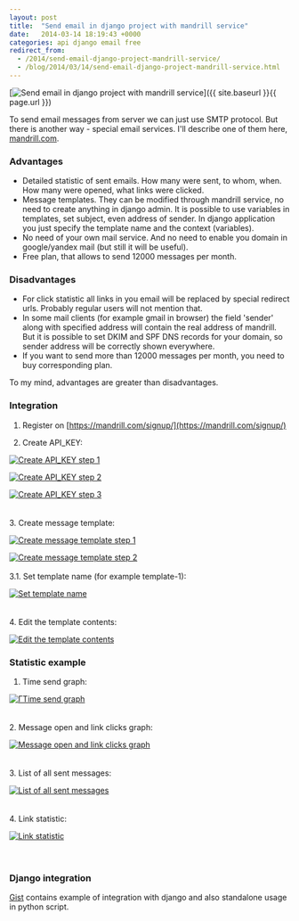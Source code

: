 ```yaml
---
layout: post
title:  "Send email in django project with mandrill service"
date:   2014-03-14 18:19:43 +0000
categories: api django email free
redirect_from:
  - /2014/send-email-django-project-mandrill-service/
  - /blog/2014/03/14/send-email-django-project-mandrill-service.html
---
```


[![Send email in django project with mandrill service](/assets/images/posts/2014-03-14-send-email-django-project-mandrill-service/mandrill-email.png "Send email in django project with mandrill service")]({{ site.baseurl }}{{ page.url }})

To send email messages from server we can just use SMTP protocol. But there is another way - special email services. I'll describe one of them here, [mandrill.com](http://mandrill.com/).

<!--more-->

### Advantages

- Detailed statistic of sent emails. How many were sent, to whom, when. How many were opened, what links were clicked.
- Message templates. They can be modified through mandrill service, no need to create anything in django admin. It is possible to use variables in templates, set subject, even address of sender. In django application you just specify the template name and the context (variables).
- No need of your own mail service. And no need to enable you domain in google/yandex mail (but still it will be useful).
- Free plan, that allows to send 12000 messages per month.

### Disadvantages

- For click statistic all links in you email will be replaced by special redirect urls. Probably regular users will not mention that.
- In some mail clients (for example gmail in browser) the field 'sender' along with specified address will contain the real address of mandrill. But it is possible to set DKIM and SPF DNS records for your domain, so sender address will be correctly shown everywhere.
- If you want to send more than 12000 messages per month, you need to buy corresponding plan.

To my mind, advantages are greater than disadvantages.

### Integration

1. Register on [https://mandrill.com/signup/](https://mandrill.com/signup/)

2. Create API_KEY:

[![Create API_KEY step 1](http://img-fotki.yandex.ru/get/9745/85893628.0/0_f6844_ecbf9fca_L.png
 "Create API_KEY step 1")](http://img-fotki.yandex.ru/get/9745/85893628.0/0_f6844_ecbf9fca_orig.png)

[![Create API_KEY step 2](http://img-fotki.yandex.ru/get/9805/85893628.0/0_f6845_733b2009_L.png
 "Create API_KEY step 2")](http://img-fotki.yandex.ru/get/9805/85893628.0/0_f6845_733b2009_orig.png)

[![Create API_KEY step 3](http://img-fotki.yandex.ru/get/9745/85893628.1/0_f6846_f8612a87_L.png
 "Create API_KEY step 3")](http://img-fotki.yandex.ru/get/9745/85893628.1/0_f6846_f8612a87_orig.png)<br/><br/><br/>
3. Create message template:

[![Create message template step 1](http://img-fotki.yandex.ru/get/9805/85893628.0/0_f6847_faf2f86c_L.png
 "Create message template step 1")](http://img-fotki.yandex.ru/get/9805/85893628.0/0_f6847_faf2f86c_orig.png)

[![Create message template step 2](http://img-fotki.yandex.ru/get/9745/85893628.1/0_f6848_d4286972_L.png
 "Create message template step 2")](http://img-fotki.yandex.ru/get/9745/85893628.1/0_f6848_d4286972_orig.png)<br/><br/>
3.1. Set template name (for example template-1):

[![Set template name](http://img-fotki.yandex.ru/get/9745/85893628.1/0_f6849_c232d9f3_L.png
 "Set template name")](http://img-fotki.yandex.ru/get/9745/85893628.1/0_f6849_c232d9f3_orig.png)<br/><br/><br/>
4. Edit the template contents:

[![Edit the template contents](http://img-fotki.yandex.ru/get/9745/85893628.1/0_f684a_b8b66799_L.png
 "Edit the template contents")](http://img-fotki.yandex.ru/get/9745/85893628.1/0_f684a_b8b66799_orig.png)


### Statistic example

1. Time send graph:

[![ГTime send graph](http://img-fotki.yandex.ru/get/9799/85893628.1/0_f684e_2538ff4a_L.png
 "Time send graph")](http://img-fotki.yandex.ru/get/9799/85893628.1/0_f684e_2538ff4a_orig.png)<br/><br/><br/>
2. Message open and link clicks graph:

[![Message open and link clicks graph](http://img-fotki.yandex.ru/get/9764/85893628.1/0_f684f_c33c7bb1_L.png
 "Message open and link clicks graph")](http://img-fotki.yandex.ru/get/9764/85893628.1/0_f684f_c33c7bb1_orig.png)<br/><br/><br/>
3. List of all sent messages:

[![List of all sent messages](http://img-fotki.yandex.ru/get/9828/85893628.1/0_f6850_89340ff9_L.png
 "List of all sent messages")](http://img-fotki.yandex.ru/get/9828/85893628.1/0_f6850_89340ff9_orig.png)<br/><br/><br/>
4. Link statistic:

[![Link statistic](http://img-fotki.yandex.ru/get/9764/85893628.1/0_f6851_de5ee46e_L.png
 "Link statistic")](http://img-fotki.yandex.ru/get/9764/85893628.1/0_f6851_de5ee46e_orig.png)<br/><br/><br/>

### Django integration

[Gist](https://gist.github.com/st4lk/9877661) contains example of integration with django and also standalone usage in python script.

<script src="https://gist.github.com/st4lk/9877661.js"></script>
